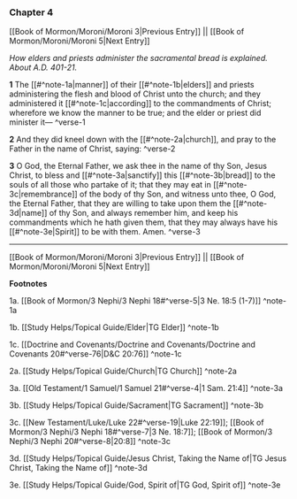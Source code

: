 ### Chapter 4

[[Book of Mormon/Moroni/Moroni 3|Previous Entry]]  ||  [[Book of Mormon/Moroni/Moroni 5|Next Entry]]

*How elders and priests administer the sacramental bread is explained. About A.D. 401-21.*

**1**  The [[#^note-1a|manner]] of their [[#^note-1b|elders]] and priests administering the flesh and blood of Christ unto the church; and they administered it [[#^note-1c|according]] to the commandments of Christ; wherefore we know the manner to be true; and the elder or priest did minister it— ^verse-1

**2**  And they did kneel down with the [[#^note-2a|church]], and pray to the Father in the name of Christ, saying: ^verse-2

**3**  O God, the Eternal Father, we ask thee in the name of thy Son, Jesus Christ, to bless and [[#^note-3a|sanctify]] this [[#^note-3b|bread]] to the souls of all those who partake of it; that they may eat in [[#^note-3c|remembrance]] of the body of thy Son, and witness unto thee, O God, the Eternal Father, that they are willing to take upon them the [[#^note-3d|name]] of thy Son, and always remember him, and keep his commandments which he hath given them, that they may always have his [[#^note-3e|Spirit]] to be with them. Amen. ^verse-3


---
[[Book of Mormon/Moroni/Moroni 3|Previous Entry]]  ||  [[Book of Mormon/Moroni/Moroni 5|Next Entry]]


**Footnotes**


1a. [[Book of Mormon/3 Nephi/3 Nephi 18#^verse-5|3 Ne. 18:5 (1-7)]] ^note-1a

1b. [[Study Helps/Topical Guide/Elder|TG Elder]] ^note-1b

1c. [[Doctrine and Covenants/Doctrine and Covenants/Doctrine and Covenants 20#^verse-76|D&C 20:76]] ^note-1c

2a. [[Study Helps/Topical Guide/Church|TG Church]] ^note-2a

3a. [[Old Testament/1 Samuel/1 Samuel 21#^verse-4|1 Sam. 21:4]] ^note-3a

3b. [[Study Helps/Topical Guide/Sacrament|TG Sacrament]] ^note-3b

3c. [[New Testament/Luke/Luke 22#^verse-19|Luke 22:19]]; [[Book of Mormon/3 Nephi/3 Nephi 18#^verse-7|3 Ne. 18:7]]; [[Book of Mormon/3 Nephi/3 Nephi 20#^verse-8|20:8]] ^note-3c

3d. [[Study Helps/Topical Guide/Jesus Christ, Taking the Name of|TG Jesus Christ, Taking the Name of]] ^note-3d

3e. [[Study Helps/Topical Guide/God, Spirit of|TG God, Spirit of]] ^note-3e